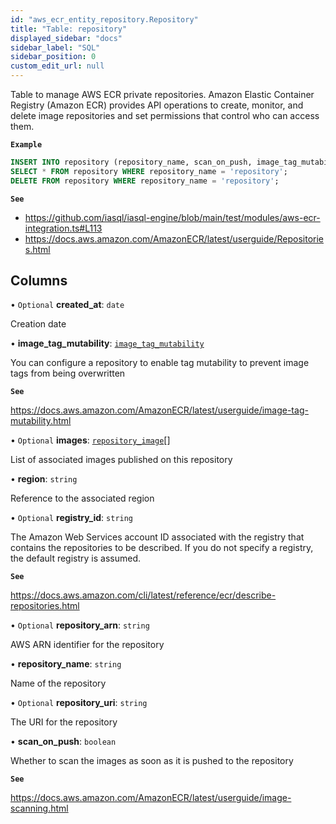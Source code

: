 ```yaml
---
id: "aws_ecr_entity_repository.Repository"
title: "Table: repository"
displayed_sidebar: "docs"
sidebar_label: "SQL"
sidebar_position: 0
custom_edit_url: null
---
```


Table to manage AWS ECR private repositories. Amazon Elastic Container Registry (Amazon ECR) provides API operations to create,
monitor, and delete image repositories and set permissions that control who can access them.

**`Example`**

```sql TheButton[Manage ECR private repositories]="Manage ECR private repositories"
INSERT INTO repository (repository_name, scan_on_push, image_tag_mutability) VALUES ('repository', false, 'MUTABLE');
SELECT * FROM repository WHERE repository_name = 'repository';
DELETE FROM repository WHERE repository_name = 'repository';
```

**`See`**

 - https://github.com/iasql/iasql-engine/blob/main/test/modules/aws-ecr-integration.ts#L113
 - https://docs.aws.amazon.com/AmazonECR/latest/userguide/Repositories.html

## Columns

• `Optional` **created\_at**: `date`

Creation date

• **image\_tag\_mutability**: [`image_tag_mutability`](../enums/aws_ecr_entity_repository.ImageTagMutability.md)

You can configure a repository to enable tag mutability to prevent image tags from being overwritten

**`See`**

https://docs.aws.amazon.com/AmazonECR/latest/userguide/image-tag-mutability.html

• `Optional` **images**: [`repository_image`](aws_ecr_entity_repository_image.RepositoryImage.md)[]

List of associated images published on this repository

• **region**: `string`

Reference to the associated region

• `Optional` **registry\_id**: `string`

The Amazon Web Services account ID associated with the registry that contains the repositories to be
described. If you do not specify a registry, the default registry is assumed.

**`See`**

https://docs.aws.amazon.com/cli/latest/reference/ecr/describe-repositories.html

• `Optional` **repository\_arn**: `string`

AWS ARN identifier for the repository

• **repository\_name**: `string`

Name of the repository

• `Optional` **repository\_uri**: `string`

The URI for the repository

• **scan\_on\_push**: `boolean`

Whether to scan the images as soon as it is pushed to the repository

**`See`**

https://docs.aws.amazon.com/AmazonECR/latest/userguide/image-scanning.html

